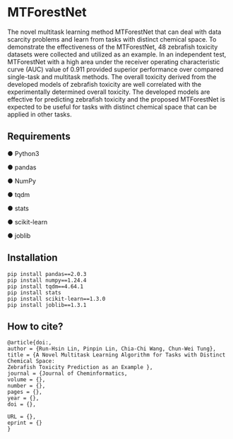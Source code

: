 # MTForestNet
The novel multitask learning method MTForestNet that can deal with data scarcity problems and learn from tasks with distinct chemical space. To demonstrate the effectiveness of the MTForestNet, 48 zebrafish toxicity datasets were collected and utilized as an example. In an independent test, MTForestNet with a high area under the receiver operating characteristic curve (AUC) value of 0.911 provided superior performance over compared single-task and multitask methods. The overall toxicity derived from the developed models of zebrafish toxicity are well correlated with the experimentally determined overall toxicity. The developed models are effective for predicting zebrafish toxicity and the proposed MTForestNet is expected to be useful for tasks with distinct chemical space that can be applied in other tasks.


## Requirements
● Python3

● pandas

● NumPy	

● tqdm

● stats	

● scikit-learn	

● joblib


## Installation
```
pip install pandas==2.0.3
pip install numpy==1.24.4
pip install tqdm==4.64.1
pip install stats
pip install scikit-learn==1.3.0
pip install joblib==1.3.1
```

## How to cite?
```
@article{doi:,
author = {Run-Hsin Lin, Pinpin Lin, Chia-Chi Wang, Chun-Wei Tung},
title = {A Novel Multitask Learning Algorithm for Tasks with Distinct Chemical Space:
Zebrafish Toxicity Prediction as an Example },
journal = {Journal of Cheminformatics,
volume = {},
number = {},
pages = {},
year = {},
doi = {},

URL = {},
eprint = {}
}
```
